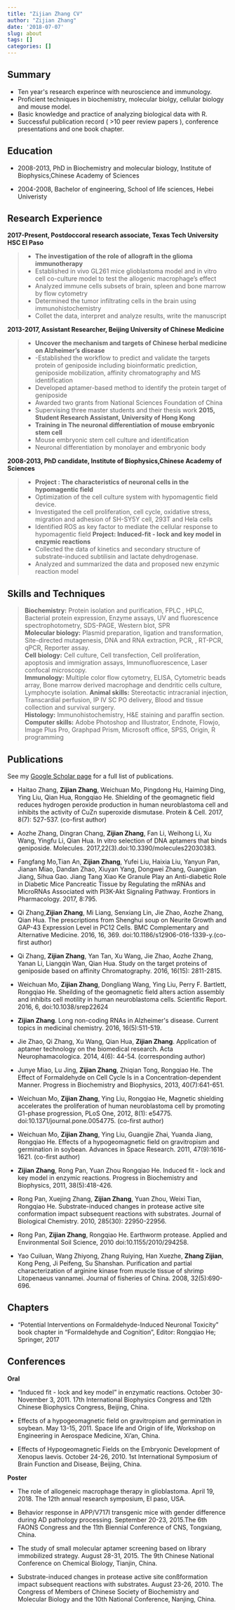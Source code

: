 ```yaml
---
title: "Zijian Zhang CV"
author: "Zijian Zhang"
date: '2018-07-07'
slug: about
tags: []
categories: []
---
```

## Summary
+ Ten year's research experince with neuroscience and immunology.  
+ Proficient techniques in biochemistry, molecular biolgy, cellular biology and mouse model.  
+ Basic knowledge and practice of analyzing biological data with R.   
+ Successful publication record ( >10 peer review papers ), conference presentations and one book chapter.  

## Education

+ 2008-2013, PhD in Biochemistry and molecular biology, Institute of Biophysics,Chinese Academy of Sciences 

+ 2004-2008, Bachelor of engineering, School of life sciences, Hebei Univeristy

## Research Experience
**2017-Present, Postdoccoral research associate, Texas Tech University HSC El Paso**
>+ **The investigation of the role of allograft in the glioma immunotherapy**
>+ Established in vivo GL261 mice glioblastoma model  and in vitro cell co-culture model to test the allogenic macrophage’s effect
>+ Analyzed immune cells subsets of brain, spleen and bone marrow by flow cytometry
>+ Determined the tumor infiltrating  cells in the brain using immunohistochemistry
>+ Collet the data, interpret and analyze results, write the manuscript  

**2013-2017, Assistant Researcher, Beijing University of Chinese Medicine**
>+ **Uncover the mechanism and targets of Chinese herbal medicine on Alzheimer’s disease**
>+ -Established the workflow to predict  and validate the targets protein of geniposide including bioinformatic prediction, geniposide mobilization, affinity chromatography and MS identification
>+ Developed aptamer-based method to identify the protein target of geniposide
>+ Awarded two grants from National Sciences Foundation of China
>+ Supervising three master students and their thesis work
> **2015, Student Research Assistant, University of Hong Kong**
>+ **Training in The neuronal differentiation of mouse embryonic stem cell**
>+ Mouse embryonic stem cell culture and identification
>+ Neuronal differentiation by monolayer and embryonic body  

**2008-2013, PhD candidate, Institute of Biophysics,Chinese Academy of Sciences**
>+ **Project : The characteristics of neuronal cells in the hypomagentic field**
>+ Optimization of the cell culture system with hypomagentic field device.
>+ Investigated the cell proliferation, cell cycle, oxidative stress, migration and adhesion of SH-SY5Y cell, 293T and Hela cells
>+ Identified  ROS as key factor to mediate the cellular response to hypomagentic field
> **Project: Induced-fit - lock and key model in enzymic reactions**
>+ Collected the data of kinetics and secondary structure of substrate-induced subtilisin and lactate dehydrogenase.
>+ Analyzed and summarized the data and proposed new enzymic reaction model

## Skills and Techniques

> **Biochemistry:** Protein isolation and purification,  FPLC , HPLC, Bacterial  protein expression, Enzyme assays,  UV and fluorescence spectrophotometry,  SDS-PAGE, Western blot, SPR  
> **Molecular biology:** Plasmid preparation, ligation and transformation, Site-directed mutagenesis, DNA and RNA extraction, PCR, , RT-PCR, qPCR, Reporter assay.  
> **Cell biology:** Cell culture, Cell transfection, Cell proliferation, apoptosis and immigration assays, Immunofluorescence, Laser confocal microscopy.   
> **Immunology:** Multiple color flow cytometry, ELISA,  Cytometric beads array, Bone marrow derived macrophage and dendritic cells culture, Lymphocyte isolation. 
> **Animal skills:** Stereotactic intracranial injection, Transcardial perfusion, IP IV SC PO delivery, Blood and tissue collection and survival surgery.  
> **Histology:** Immunohistochemistry, H&E staining and paraffin section. 
> **Computer skills:** Adobe Photoshop and Illustrator, Endnote, Flowjo, Image Plus Pro, Graphpad Prism, Microsoft office, SPSS, Origin, R programming

## Publications

See my [Google Scholar page](https://scholar.google.com/citations?user=Z6euZUYAAAAJ&hl=en) for a full list of publications.

- Haitao Zhang, **Zijian Zhang**, Weichuan Mo, Pingdong Hu, Haiming Ding, Ying Liu, Qian Hua, Rongqiao He. Shielding of the geomagnetic field reduces hydrogen peroxide production in human neuroblastoma cell and inhibits the activity of CuZn superoxide dismutase. Protein & Cell. 2017, 8(7): 527-537. (co-first author)

- Aozhe Zhang, Dingran Chang, **Zijian Zhang**, Fan Li, Weihong Li, Xu Wang, Yingfu Li, Qian Hua. In vitro selection of DNA aptamers that binds geniposide. Molecules. 2017,22(3).doi:10.3390/molecules22030383.

- Fangfang Mo,Tian An, **Zijian Zhang**, Yufei Liu, Haixia Liu, Yanyun Pan, Jianan Miao, Dandan Zhao, Xiuyan Yang, Dongwei Zhang, Guangjian Jiang, Sihua Gao. Jiang Tang Xiao Ke Granule Play an Anti-diabetic Role in Diabetic Mice Pancreatic Tissue by Regulating the mRNAs and MicroRNAs Associated with PI3K-Akt Signaling Pathway. Frontiors in Pharmacology. 2017, 8:795.

- Qi Zhang,**Zijian Zhang**, Mi Liang, Senxiang Lin, Jie Zhao, Aozhe Zhang, Qian Hua. The prescriptions from Shenghui soup on Neurite Growth and GAP-43 Expression Level in PC12 Cells. BMC Complementary and Alternative Medicine. 2016, 16, 369. doi:10.1186/s12906-016-1339-y.(co-first author)

- Qi Zhang, **Zijian Zhang**, Yan Tan, Xu Wang, Jie Zhao, Aozhe Zhang, Yanan Li, Liangqin Wan, Qian Hua. Study on the target proteins of geniposide based on affinity Chromatography. 2016, 16(15): 2811-2815.

- Weichuan Mo, **Zijian Zhang**, Dongliang Wang, Ying Liu, Perry F. Bartlett, Rongqiao He. Sheilding of the geomagnetic field alters action assembly and inhibits cell motility in human neuroblastoma cells. Scientific Report. 2016, 6, doi:10.1038/srep22624

- **Zijian Zhang**. Long non-coding RNAs in Alzheimer's disease. Current topics in medicinal chemistry. 2016, 16(5):511-519.

- Jie Zhao, Qi Zhang, Xu Wang, Qian Hua, **Zijian Zhang**. Application of aptamer technology on the biomedical research. Acta Neurophamacologica. 2014, 4(6): 44-54. (corresponding author)

- Junye Miao, Lu Jing, **Zijian Zhang**, Zhiqian Tong, Rongqiao He. The Effect of Formaldehyde on Cell Cycle Is in a Concentration-dependent Manner. Progress in Biochemistry and Biophysics, 2013, 40(7):641-651.

- Weichuan Mo, **Zijian Zhang**, Ying Liu, Rongqiao He, Magnetic shielding accelerates the proliferation of human neuroblastoma cell by promoting G1-phase progression, PLoS One, 2012, 8(1): e54775. doi:10.1371/journal.pone.0054775. (co-first author)

- Weichuan Mo, **Zijian Zhang**, Ying Liu, Guangjie Zhai, Yuanda Jiang, Rongqiao He. Effects of a hypogeomagnetic field on gravitropism and germination in soybean. Advances in Space Research. 2011, 47(9):1616-1621. (co-first author)

- **Zijian Zhang**, Rong Pan, Yuan Zhou Rongqiao He. Induced fit - lock and key model in enzymic reactions. Progress in Biochemistry and Biophysics, 2011, 38(5):418-426. 

- Rong Pan, Xuejing Zhang, **Zijian Zhang**, Yuan Zhou, Weixi Tian, Rongqiao He. Substrate-induced changes in protease active site conformation impact subsequent reactions with substrates. Journal of Biological Chemistry. 2010, 285(30): 22950-22956.

- Rong Pan, **Zijian Zhang**, Rongqiao He. Earthworm protease. Applied and Environmental Soil Science, 2010 doi:10.1155/2010/294258.

- Yao Cuiluan, Wang Zhiyong, Zhang Ruiying, Han Xuezhe, **Zhang Zijian**, Kong Peng, Ji Peifeng, Su Shanshan. Purification and partial characterization of arginine kinase from muscle tissue of shrimp Litopenaeus vannamei. Journal of fisheries of China. 2008, 32(5):690-696.

## Chapters
- “Potential Interventions on Formaldehyde-Induced Neuronal Toxicity” book chapter in “Formaldehyde and Cognition”, Editor: Rongqiao He; Springer, 2017

## Conferences 

**Oral**
- “Induced fit - lock and key model” in enzymatic reactions. October 30-November 3, 2011. 17th International Biophysics Congress and 12th Chinese Biophysics Congress, Beijing, China. 

- Effects of a hypogeomagnetic field on gravitropism and germination in soybean. May 13-15, 2011. Space life and Origin of life, Workshop on Engineering in Aerospace Medicine, Xi’an, China.

- Effects of Hypogeomagnetic Fields on the Embryonic Development of Xenopus laevis. October 24-26, 2010. 1st International Symposium of Brain Function and Disease, Beijing, China.

**Poster**
- The role of allogeneic macrophage therapy in glioblastoma. April 19, 2018. The 12th annual research symposium, El paso, USA.

- Behavior response in APP/V717I transgenic mice with gender difference during AD pathology processing. September 20-23, 2015.The 6th FAONS Congress and the 11th Biennial Conference of CNS, Tongxiang, China. 

- The study of small molecular aptamer screening based on library immobilized strategy. August 28-31, 2015. The 9th Chinese National Conference on Chemical Biology, Tianjin, China.

- Substrate-induced changes in protease active site conßformation impact subsequent reactions with substrates. August 23-26, 2010. The Congress of Members of Chinese Society of Biochemistry and Molecular Biology and the 10th National Conference, Nanjing, China. 
